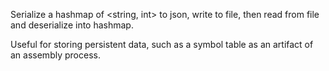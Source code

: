 Serialize a hashmap of \<string, int\> to json, write to file, then read from file and deserialize into hashmap.


Useful for storing persistent data, such as a symbol table as an artifact of an assembly process. 
